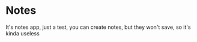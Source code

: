 # Notes
It's notes app, just a test, you can create notes, but they won't save, so it's kinda useless 
